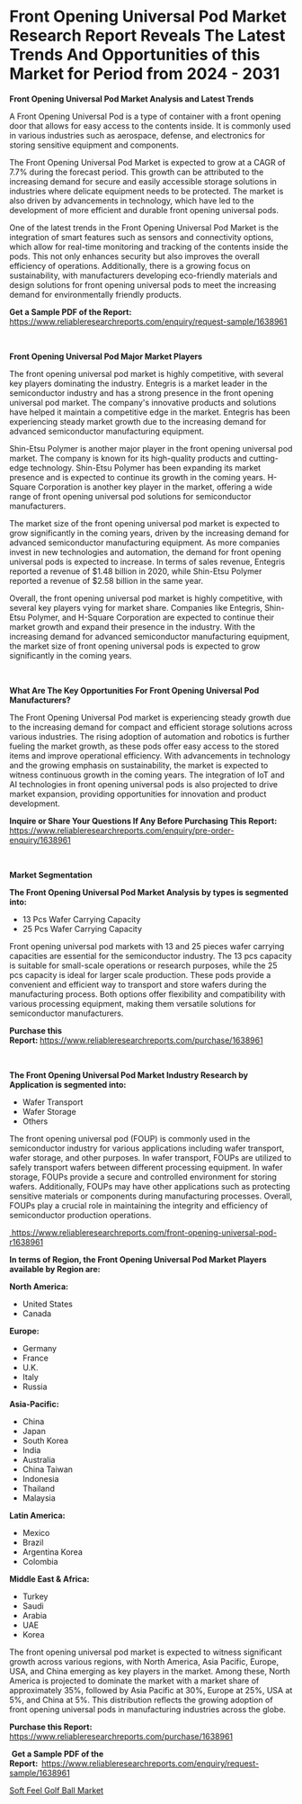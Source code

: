 <p><h1>Front Opening Universal Pod Market Research Report Reveals The Latest Trends And Opportunities of this Market for Period from 2024 - 2031</h1></p><p><strong>Front Opening Universal Pod Market Analysis and Latest Trends</strong></p>
<p><p>A Front Opening Universal Pod is a type of container with a front opening door that allows for easy access to the contents inside. It is commonly used in various industries such as aerospace, defense, and electronics for storing sensitive equipment and components.</p><p>The Front Opening Universal Pod Market is expected to grow at a CAGR of 7.7% during the forecast period. This growth can be attributed to the increasing demand for secure and easily accessible storage solutions in industries where delicate equipment needs to be protected. The market is also driven by advancements in technology, which have led to the development of more efficient and durable front opening universal pods.</p><p>One of the latest trends in the Front Opening Universal Pod Market is the integration of smart features such as sensors and connectivity options, which allow for real-time monitoring and tracking of the contents inside the pods. This not only enhances security but also improves the overall efficiency of operations. Additionally, there is a growing focus on sustainability, with manufacturers developing eco-friendly materials and design solutions for front opening universal pods to meet the increasing demand for environmentally friendly products.</p></p>
<p><strong>Get a Sample PDF of the Report:&nbsp;</strong> <a href="https://www.reliableresearchreports.com/enquiry/request-sample/1638961">https://www.reliableresearchreports.com/enquiry/request-sample/1638961</a></p>
<p>&nbsp;</p>
<p><strong>Front Opening Universal Pod Major Market Players</strong></p>
<p><p>The front opening universal pod market is highly competitive, with several key players dominating the industry. Entegris is a market leader in the semiconductor industry and has a strong presence in the front opening universal pod market. The company's innovative products and solutions have helped it maintain a competitive edge in the market. Entegris has been experiencing steady market growth due to the increasing demand for advanced semiconductor manufacturing equipment.</p><p>Shin-Etsu Polymer is another major player in the front opening universal pod market. The company is known for its high-quality products and cutting-edge technology. Shin-Etsu Polymer has been expanding its market presence and is expected to continue its growth in the coming years. H-Square Corporation is another key player in the market, offering a wide range of front opening universal pod solutions for semiconductor manufacturers.</p><p>The market size of the front opening universal pod market is expected to grow significantly in the coming years, driven by the increasing demand for advanced semiconductor manufacturing equipment. As more companies invest in new technologies and automation, the demand for front opening universal pods is expected to increase. In terms of sales revenue, Entegris reported a revenue of $1.48 billion in 2020, while Shin-Etsu Polymer reported a revenue of $2.58 billion in the same year.</p><p>Overall, the front opening universal pod market is highly competitive, with several key players vying for market share. Companies like Entegris, Shin-Etsu Polymer, and H-Square Corporation are expected to continue their market growth and expand their presence in the industry. With the increasing demand for advanced semiconductor manufacturing equipment, the market size of front opening universal pods is expected to grow significantly in the coming years.</p></p>
<p>&nbsp;</p>
<p><strong>What Are The Key Opportunities For Front Opening Universal Pod Manufacturers?</strong></p>
<p><p>The Front Opening Universal Pod market is experiencing steady growth due to the increasing demand for compact and efficient storage solutions across various industries. The rising adoption of automation and robotics is further fueling the market growth, as these pods offer easy access to the stored items and improve operational efficiency. With advancements in technology and the growing emphasis on sustainability, the market is expected to witness continuous growth in the coming years. The integration of IoT and AI technologies in front opening universal pods is also projected to drive market expansion, providing opportunities for innovation and product development.</p></p>
<p><strong>Inquire or Share Your Questions If Any Before Purchasing This Report:</strong> <a href="https://www.reliableresearchreports.com/enquiry/pre-order-enquiry/1638961">https://www.reliableresearchreports.com/enquiry/pre-order-enquiry/1638961</a></p>
<p>&nbsp;</p>
<p><strong>Market Segmentation</strong></p>
<p><strong>The Front Opening Universal Pod Market Analysis by types is segmented into:</strong></p>
<p><ul><li>13 Pcs Wafer Carrying Capacity</li><li>25 Pcs Wafer Carrying Capacity</li></ul></p>
<p><p>Front opening universal pod markets with 13 and 25 pieces wafer carrying capacities are essential for the semiconductor industry. The 13 pcs capacity is suitable for small-scale operations or research purposes, while the 25 pcs capacity is ideal for larger scale production. These pods provide a convenient and efficient way to transport and store wafers during the manufacturing process. Both options offer flexibility and compatibility with various processing equipment, making them versatile solutions for semiconductor manufacturers.</p></p>
<p><strong>Purchase this Report:&nbsp;</strong><a href="https://www.reliableresearchreports.com/purchase/1638961">https://www.reliableresearchreports.com/purchase/1638961</a></p>
<p>&nbsp;</p>
<p><strong>The Front Opening Universal Pod Market Industry Research by Application is segmented into:</strong></p>
<p><ul><li>Wafer Transport</li><li>Wafer Storage</li><li>Others</li></ul></p>
<p><p>The front opening universal pod (FOUP) is commonly used in the semiconductor industry for various applications including wafer transport, wafer storage, and other purposes. In wafer transport, FOUPs are utilized to safely transport wafers between different processing equipment. In wafer storage, FOUPs provide a secure and controlled environment for storing wafers. Additionally, FOUPs may have other applications such as protecting sensitive materials or components during manufacturing processes. Overall, FOUPs play a crucial role in maintaining the integrity and efficiency of semiconductor production operations.</p></p>
<p><a href="https://www.reliableresearchreports.com/front-opening-universal-pod-r1638961">&nbsp;https://www.reliableresearchreports.com/front-opening-universal-pod-r1638961</a></p>
<p><strong>In terms of Region, the Front Opening Universal Pod Market Players available by Region are:</strong></p>
<p>
    <p> <strong> North America: </strong>
        <ul>
            <li>United States</li>
            <li>Canada</li>
        </ul>
        </p> 
    <p> <strong> Europe: </strong>
        <ul>
            <li>Germany</li>
            <li>France</li>
            <li>U.K.</li>
            <li>Italy</li>
            <li>Russia</li>
        </ul>
        </p> 
    <p> <strong> Asia-Pacific: </strong>
        <ul>
            <li>China</li>
            <li>Japan</li>
            <li>South Korea</li>
            <li>India</li>
            <li>Australia</li>
            <li>China Taiwan</li>
            <li>Indonesia</li>
            <li>Thailand</li>
            <li>Malaysia</li>
        </ul>
        </p> 
    <p> <strong> Latin America: </strong>
        <ul>
            <li>Mexico</li>
            <li>Brazil</li>
            <li>Argentina Korea</li>
            <li>Colombia</li>
        </ul>
        </p> 
    <p> <strong> Middle East & Africa: </strong>
        <ul>
            <li>Turkey</li>
            <li>Saudi</li>
            <li>Arabia</li>
            <li>UAE</li>
            <li>Korea</li>
        </ul>
    </p>
    </p>
<p><p>The front opening universal pod market is expected to witness significant growth across various regions, with North America, Asia Pacific, Europe, USA, and China emerging as key players in the market. Among these, North America is projected to dominate the market with a market share of approximately 35%, followed by Asia Pacific at 30%, Europe at 25%, USA at 5%, and China at 5%. This distribution reflects the growing adoption of front opening universal pods in manufacturing industries across the globe.</p></p>
<p><strong>Purchase this Report: </strong><a href="https://www.reliableresearchreports.com/purchase/1638961">https://www.reliableresearchreports.com/purchase/1638961</a></p>
<p>&nbsp;<strong>Get a Sample PDF of the Report:&nbsp;&nbsp;</strong><a href="https://www.reliableresearchreports.com/enquiry/request-sample/1638961">https://www.reliableresearchreports.com/enquiry/request-sample/1638961</a></p>
<p><strong></strong></p>
<p><p><a href="https://github.com/riwar777/Market-Research-Report-List-1/blob/main/soft-feel-golf-ball-market.md">Soft Feel Golf Ball Market</a></p></p>